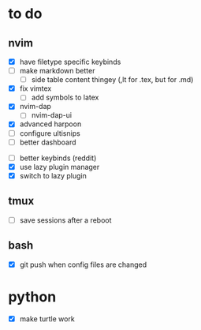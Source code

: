 # to do 

## nvim
- [x] have filetype specific keybinds
- [ ] make markdown better
    - [ ] side table content thingey (,lt for .tex, but for .md)
- [x] fix vimtex
    - [ ] add symbols to latex
- [x] nvim-dap
    - [ ] nvim-dap-ui  
- [x] advanced harpoon
- [ ] configure ultisnips
- [ ] better dashboard
<!-- - [ ] fix fterm, use something else, need it on the side -->
- [ ] better keybinds (reddit)
- [x] use lazy plugin manager
- [x] switch to lazy plugin

## tmux
- [ ] save sessions after a reboot

## bash
- [x] git push when config files are changed

# python
- [x] make turtle work
